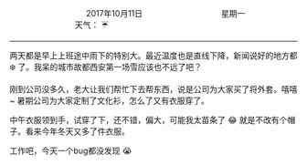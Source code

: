 &nbsp;&nbsp;&nbsp;&nbsp;&nbsp;&nbsp;&nbsp;&nbsp;&nbsp;&nbsp;&nbsp;&nbsp;&nbsp;&nbsp;&nbsp;&nbsp;&nbsp;&nbsp;
&nbsp;&nbsp;&nbsp;&nbsp;&nbsp;&nbsp;&nbsp;&nbsp;&nbsp;&nbsp;&nbsp;&nbsp;&nbsp;&nbsp;           2017年10月11日
&nbsp;&nbsp;&nbsp;&nbsp;&nbsp;&nbsp;&nbsp;&nbsp;&nbsp;&nbsp;&nbsp;&nbsp;&nbsp;&nbsp;&nbsp;&nbsp;&nbsp;&nbsp;
&nbsp;&nbsp;&nbsp;&nbsp;&nbsp;&nbsp;&nbsp;&nbsp;&nbsp;&nbsp;&nbsp;&nbsp;&nbsp;&nbsp;                星期一
&nbsp;&nbsp;&nbsp;&nbsp;&nbsp;&nbsp;&nbsp;&nbsp;&nbsp;&nbsp;&nbsp;&nbsp;&nbsp;&nbsp;&nbsp;&nbsp;&nbsp;&nbsp;
&nbsp;&nbsp;&nbsp;&nbsp;&nbsp;&nbsp;&nbsp;&nbsp;&nbsp;&nbsp;&nbsp;&nbsp;&nbsp;&nbsp;&nbsp;&nbsp;&nbsp;&nbsp;
&nbsp;&nbsp;&nbsp;&nbsp;&nbsp;&nbsp;&nbsp;&nbsp;&nbsp;                                       天气： :umbrella:

***        
    
两天都是早上上班途中雨下的特别大。最近温度也是直线下降，新闻说好的地方都 :snowflake: 了。我呆的城市故都西安第一场雪应该也不远了吧？


刚到公司没多久，老大让我们帮忙下去帮东西，说是公司为大家买了将外套。嘻嘻~ 暑期公司为大家定制了文化衫，怎么了又有衣服穿了。

中午衣服领到手，试穿了下，还不错，偏大，可能我太苗条了 :joy: 就是不改有个帽子。看来今年冬天又多了件衣服。

工作吧，今天一个bug都没发现 :sob:













  


